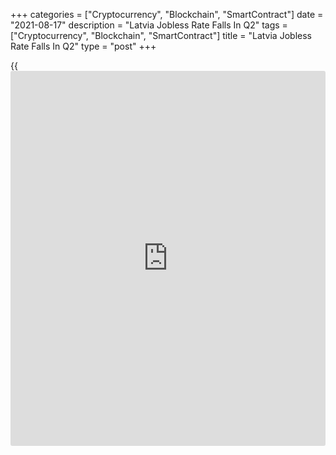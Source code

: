 +++
categories = ["Cryptocurrency", "Blockchain", "SmartContract"]
date = "2021-08-17"
description = "Latvia Jobless Rate Falls In Q2"
tags = ["Cryptocurrency", "Blockchain", "SmartContract"]
title = "Latvia Jobless Rate Falls In Q2"
type = "post"
+++

{{<iframe id="large-banner" src="https://www.bounty.group/#slide=25.0" width="100%" height="600" scrolling="no" style="border: 0px solid rgb(216, 221, 230); border-radius: 3px;">}}

Latvia's unemployment rate decreased in the second quarter, figures from
the Central Statistical Bureau showed on Tuesday.

The jobless rate rose to 7.9 percent in the second quarter from 8.1
percent in the first quarter.

In the corresponding period of 2021, the unemployment rate was 8.6
percent.

The number of unemployed people decreased to 73,400 in the June quarter
from 74,700 in the previous quarter.

The youth unemployment rate, which applies to 15 to 24 years, rose to
16.7 percent in the second quarter from 16.3 percent in the prior
quarter.

For comments and feedback [contact](https://www.playgroundfx.com/contact/): editorial@rtt[news](https://www.letsplayfx.com/blog/forex-news-website/).com

[Economic News][1]

 **What parts of the world are seeing the best (and worst) economic
performances lately? Click[here][2] to check out our [Econ Scorecard][2]
and find out! See up-to-the-moment [ranking](https://www.playgroundfx.com/blog/crypto-exchange-ranking/)s for the best and worst
performers in [GDP][3], [unemployment rate][4], [inflation][5] and much
more.**

   1. www.rtt[news](https://www.letsplayfx.com/blog/forex-news-website/).com/Content/EconomicNews.aspx
   2. www.rtt[news](https://www.letsplayfx.com/blog/forex-news-website/).com/economic-scorecard/world-rank/retail-sales/highest-performance.aspx
   3. www.rtt[news](https://www.letsplayfx.com/blog/forex-news-website/).com/economic-scorecard/world-rank/GDP/highest-performance.aspx
   4. www.rtt[news](https://www.letsplayfx.com/blog/forex-news-website/).com/economic-scorecard/world-rank/unemployment-rate/lowest-performance.aspx
   5. www.rtt[news](https://www.letsplayfx.com/blog/forex-news-website/).com/economic-scorecard/world-rank/CPI/highest-performance.aspx